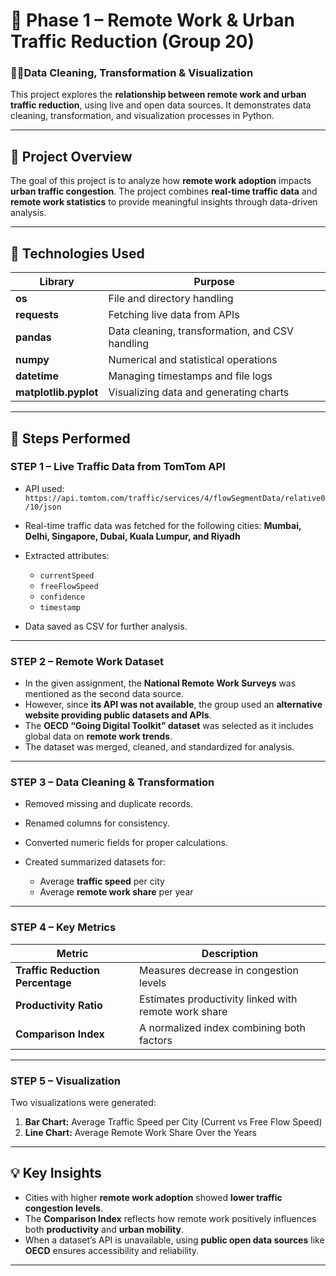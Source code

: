

# 🚦 Phase 1 – Remote Work & Urban Traffic Reduction (Group 20)

### 👩‍💻Data Cleaning, Transformation & Visualization

This project explores the **relationship between remote work and urban traffic reduction**, using live and open data sources.
It demonstrates data cleaning, transformation, and visualization processes in Python.

---

## 📁 Project Overview

The goal of this project is to analyze how **remote work adoption** impacts **urban traffic congestion**.
The project combines **real-time traffic data** and **remote work statistics** to provide meaningful insights through data-driven analysis.

---

## 🧩 Technologies Used

| Library               | Purpose                                         |
| --------------------- | ----------------------------------------------- |
| **os**                | File and directory handling                     |
| **requests**          | Fetching live data from APIs                    |
| **pandas**            | Data cleaning, transformation, and CSV handling |
| **numpy**             | Numerical and statistical operations            |
| **datetime**          | Managing timestamps and file logs               |
| **matplotlib.pyplot** | Visualizing data and generating charts          |

---

## 🧠 Steps Performed

### **STEP 1 – Live Traffic Data from TomTom API**

* API used:
  `https://api.tomtom.com/traffic/services/4/flowSegmentData/relative0/10/json`
* Real-time traffic data was fetched for the following cities:
  **Mumbai, Delhi, Singapore, Dubai, Kuala Lumpur, and Riyadh**
* Extracted attributes:

  * `currentSpeed`
  * `freeFlowSpeed`
  * `confidence`
  * `timestamp`
* Data saved as CSV for further analysis.

---

### **STEP 2 – Remote Work Dataset**

* In the given assignment, the **National Remote Work Surveys** was mentioned as the second data source.
* However, since **its API was not available**, the group used an **alternative website providing public datasets and APIs**.
* The **OECD “Going Digital Toolkit” dataset** was selected as it includes global data on **remote work trends**.
* The dataset was merged, cleaned, and standardized for analysis.

---

### **STEP 3 – Data Cleaning & Transformation**

* Removed missing and duplicate records.
* Renamed columns for consistency.
* Converted numeric fields for proper calculations.
* Created summarized datasets for:

  * Average **traffic speed** per city
  * Average **remote work share** per year

---

### **STEP 4 – Key Metrics**

| Metric                           | Description                                          |
| -------------------------------- | ---------------------------------------------------- |
| **Traffic Reduction Percentage** | Measures decrease in congestion levels               |
| **Productivity Ratio**           | Estimates productivity linked with remote work share |
| **Comparison Index**             | A normalized index combining both factors            |

---

### **STEP 5 – Visualization**

Two visualizations were generated:

1. **Bar Chart:** Average Traffic Speed per City (Current vs Free Flow Speed)
2. **Line Chart:** Average Remote Work Share Over the Years

---

## 💡 Key Insights

* Cities with higher **remote work adoption** showed **lower traffic congestion levels**.
* The **Comparison Index** reflects how remote work positively influences both **productivity** and **urban mobility**.
* When a dataset’s API is unavailable, using **public open data sources** like **OECD** ensures accessibility and reliability.

---

